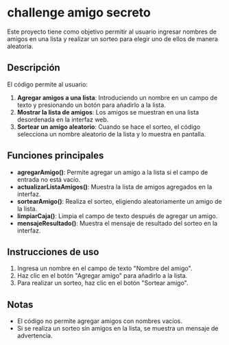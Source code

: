 # challenge amigo secreto

Este proyecto tiene como objetivo permitir al usuario ingresar nombres de amigos en una lista y realizar un sorteo para elegir uno de ellos de manera aleatoria.

## Descripción

El código permite al usuario:

1. **Agregar amigos a una lista**: Introduciendo un nombre en un campo de texto y presionando un botón para añadirlo a la lista.
2. **Mostrar la lista de amigos**: Los amigos se muestran en una lista desordenada en la interfaz web.
3. **Sortear un amigo aleatorio**: Cuando se hace el sorteo, el código selecciona un nombre aleatorio de la lista y lo muestra en pantalla.

## Funciones principales

- **agregarAmigo()**: Permite agregar un amigo a la lista si el campo de entrada no está vacío.
- **actualizarListaAmigos()**: Muestra la lista de amigos agregados en la interfaz.
- **sortearAmigo()**: Realiza el sorteo, eligiendo aleatoriamente un amigo de la lista.
- **limpiarCaja()**: Limpia el campo de texto después de agregar un amigo.
- **mensajeResultado()**: Muestra el mensaje de resultado del sorteo en la interfaz.

## Instrucciones de uso

1. Ingresa un nombre en el campo de texto "Nombre del amigo".
2. Haz clic en el botón "Agregar amigo" para añadirlo a la lista.
3. Para realizar un sorteo, haz clic en el botón "Sortear amigo".

## Notas

- El código no permite agregar amigos con nombres vacíos.
- Si se realiza un sorteo sin amigos en la lista, se muestra un mensaje de advertencia.

